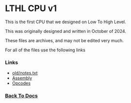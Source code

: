 # LTHL CPU v1
This is the first CPU that we designed on Low To High Level.

This was originally designed and written in October of 2024.

These files are archives, and may not be edited very much.

For all of the files use the following links

### Links
 - [old/notes.txt](%WEBPATH%/docs/v1/notes)
 - [Assembly](%WEBPATH%/docs/v1/assembly)
 - [Opcodes](%WEBPATH%/docs/v1/opcodes)

### [Back To Docs](%WEBPATH%/docs/)
